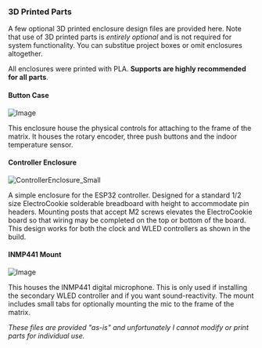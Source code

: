 ### 3D Printed Parts
A few optional 3D printed enclosure design files are provided here.  Note that use of 3D printed parts is _entirely optional_ and is not required for system functionality.  You can substitue project boxes or omit enclosures altogether.

All enclosures were printed with PLA.  **Supports are highly recommended for all parts**.

#### Button Case
![Image](https://github.com/user-attachments/assets/c847614f-44a0-49e4-be32-e7aa31d464fb)

This enclosure house the physical controls for attaching to the frame of the matrix.  It houses the rotary encoder, three push buttons and the indoor temperature sensor.

#### Controller Enclosure 
![ControllerEnclosure_Small](https://github.com/user-attachments/assets/4d2cd041-54e4-459e-8c3b-3f3c07e7eebb)

A simple enclosure for the ESP32 controller.  Designed for a standard 1/2 size ElectroCookie solderable breadboard with height to accommodate pin headers.  Mounting posts that accept M2 screws elevates the ElectroCookie board so that wiring may be completed on the top or bottom of the board.  This design works for both the clock and WLED controllers as shown in the build.

#### INMP441 Mount
![Image](https://github.com/user-attachments/assets/f8ef7b17-a689-4e31-bbb3-c88c9de2da33)

This houses the INMP441 digital microphone.  This is only used if installing the secondary WLED controller and if you want sound-reactivity.  The mount includes small tabs for optionally mounting the mic to the frame of the matrix.

_These files are provided "as-is" and unfortunately I cannot modify or print parts for individual use._
